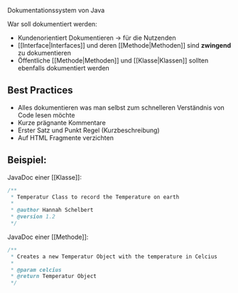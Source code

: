 Dokumentationssystem von Java

War soll dokumentiert werden:
- Kundenorientiert Dokumentieren → für die Nutzenden 
- [[Interface|Interfaces]] und deren [[Methode|Methoden]] sind **zwingend** zu dokumentieren
- Öffentliche [[Methode|Methoden]] und [[Klasse|Klassen]] sollten ebenfalls dokumentiert werden

## Best Practices
- Alles dokumentieren was man selbst zum schnelleren Verständnis von Code lesen möchte 
- Kurze prägnante Kommentare
- Erster Satz und Punkt Regel (Kurzbeschreibung)
- Auf HTML Fragmente verzichten

## Beispiel: 
JavaDoc einer [[Klasse]]:
```java
/**
 * Temperatur Class to record the Temperature on earth
 *
 * @author Hannah Schelbert
 * @version 1.2
 */
```

JavaDoc einer [[Methode]]:
```java
/**
 * Creates a new Temperatur Object with the temperature in Celcius
 *
 * @param celcius
 * @return Temperatur Object
 */
```